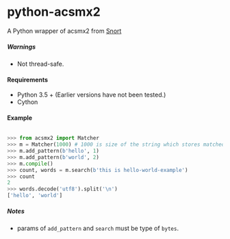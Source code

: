 # python-acsmx2
A Python wrapper of acsmx2 from [Snort](https://github.com/jasonish/snort)

##### Warnings
- Not thread-safe.

#### Requirements
- Python 3.5 + (Earlier versions have not been tested.)
- Cython


#### Example

```python

>>> from acsmx2 import Matcher
>>> m = Matcher(1000) # 1000 is size of the string which stores matched words
>>> m.add_pattern(b'hello', 1)
>>> m.add_pattern(b'world', 2)
>>> m.compile()
>>> count, words = m.search(b'this is hello-world-example')
>>> count
2
>>> words.decode('utf8').split('\n')
['hello', 'world']

```

##### Notes
- params of `add_pattern` and `search` must be type of `bytes`.
